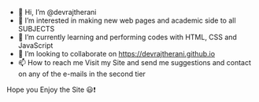 - 👋 Hi, I’m @devrajtherani
- 👀 I’m interested in making new web pages and academic side to all SUBJECTS
- 🌱 I’m currently learning and performing codes with HTML, CSS and JavaScript
- 💞️ I’m looking to collaborate on https://devrajtherani.github.io
- 📫 How to reach me 
                      Visit my Site and send me suggestions and contact on any of the e-mails in the second tier

Hope you Enjoy the Site 😃❗

<!---
devrajtherani/devrajtherani is a ✨ special ✨ repository because its `README.md` (this file) appears on your GitHub profile.
You can click the Preview link to take a look at your changes.
--->
